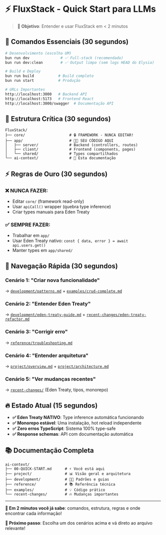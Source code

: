 # ⚡ FluxStack - Quick Start para LLMs

> **🎯 Objetivo**: Entender e usar FluxStack em < 2 minutos

## 🚀 **Comandos Essenciais** (30 segundos)

```bash
# Desenvolvimento (escolha UM)
bun run dev              # ✅ Full-stack (recomendado)
bun run dev:clean        # ✅ Output limpo (sem logs HEAD do Elysia)

# Build e Deploy
bun run build           # Build completo
bun run start           # Produção

# URLs Importantes
http://localhost:3000   # Backend API
http://localhost:5173   # Frontend React
http://localhost:3000/swagger  # Documentação API
```

## 📁 **Estrutura Crítica** (30 segundos)

```
FluxStack/
├── core/                    # 🔒 FRAMEWORK - NUNCA EDITAR!
├── app/                     # 👨‍💻 SEU CÓDIGO AQUI
│   ├── server/              # Backend (controllers, routes)
│   ├── client/              # Frontend (components, pages)
│   └── shared/              # Types compartilhados
└── ai-context/              # 📖 Esta documentação
```

## ⚡ **Regras de Ouro** (30 segundos)

### ❌ NUNCA FAZER:
- Editar `core/` (framework read-only)
- Usar `apiCall()` wrapper (quebra type inference)
- Criar types manuais para Eden Treaty

### ✅ SEMPRE FAZER:
- Trabalhar em `app/`
- Usar Eden Treaty nativo: `const { data, error } = await api.users.get()`
- Manter types em `app/shared/`

## 🎯 **Navegação Rápida** (30 segundos)

### Cenário 1: "Criar nova funcionalidade"
→ [`development/patterns.md`](./development/patterns.md) + [`examples/crud-complete.md`](./examples/crud-complete.md)

### Cenário 2: "Entender Eden Treaty"
→ [`development/eden-treaty-guide.md`](./development/eden-treaty-guide.md) + [`recent-changes/eden-treaty-refactor.md`](./recent-changes/eden-treaty-refactor.md)

### Cenário 3: "Corrigir erro"
→ [`reference/troubleshooting.md`](./reference/troubleshooting.md)

### Cenário 4: "Entender arquitetura"
→ [`project/overview.md`](./project/overview.md) + [`project/architecture.md`](./project/architecture.md)

### Cenário 5: "Ver mudanças recentes"
→ [`recent-changes/`](./recent-changes/) (Eden Treaty, tipos, monorepo)

## 🔥 **Estado Atual** (15 segundos)

- **✅ Eden Treaty NATIVO**: Type inference automática funcionando
- **✅ Monorepo estável**: Uma instalação, hot reload independente
- **✅ Zero erros TypeScript**: Sistema 100% type-safe
- **✅ Response schemas**: API com documentação automática

## 📚 **Documentação Completa**

```
ai-context/
├── 00-QUICK-START.md      # ⚡ Você está aqui
├── project/               # 📊 Visão geral e arquitetura
├── development/           # 👨‍💻 Padrões e guias
├── reference/             # 📚 Referência técnica
├── examples/              # 💡 Código prático
└── recent-changes/        # 🔥 Mudanças importantes
```

---

**🎯 Em 2 minutos você já sabe**: comandos, estrutura, regras e onde encontrar cada informação!

**🚀 Próximo passo**: Escolha um dos cenários acima e vá direto ao arquivo relevante!